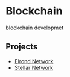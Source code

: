 # Blockchain
blockchain developmet

## Projects

- [Elrond Network](https://github.com/ElrondNetwork)
- [Stellar Network](https://github.com/stellar)
